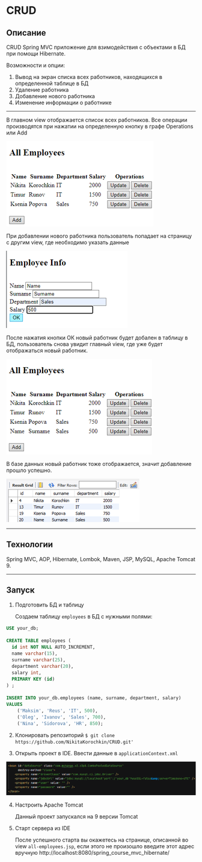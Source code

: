 # CRUD

## Описание
CRUD Spring MVC приложение для взимодействия с объектами в БД при помощи Hibernate. 

Возможности и опции:
  
   1. Вывод на экран списка всех работников, находящихся в определенной таблице в БД
   2. Удаление работника
   3. Добавление нового работника
   4. Изменение информации о работнике 
---
В главном view отображается список всех работников. Все операции производятся при нажатии на определенную кнопку в графе Operations или Add

![all-employees](screenshots/main_view.png)

При добавлении нового работника пользователь попадает на страницу с другим view, где необходимо указать данные

![add-employee](screenshots/info.png)

После нажатия кнопки ОК новый работник будет добален в таблицу в БД, пользователь снова увидит главный view, где уже будет отображаться новый работник. 

![after-add](screenshots/new_view.png)

В базе данных новый работник тоже отображается, значит добавление прошло успешно.

![](screenshots/new_sql.png)

----
## Технологии
Spring MVC, AOP, Hibernate, Lombok, Maven, JSP, MySQL, Apache Tomcat 9.

---

## Запуск

1. Подготовить БД и таблицу
   
   Создаем таблицу `employees` в БД с нужными полями:

```sql
USE your_db;

CREATE TABLE employees (
  id int NOT NULL AUTO_INCREMENT,
  name varchar(15),
  surname varchar(25),
  department varchar(20),
  salary int,
  PRIMARY KEY (id)
) ;

INSERT INTO your_db.employees (name, surname, department, salary)
VALUES
	('Maksim', 'Reus', 'IT', 500),
	('Oleg', 'Ivanov', 'Sales', 700),
	('Nina', 'Sidorova', 'HR', 850);
```        


2. Клонировать репозиторий `$ git clone https://github.com/NikitaKorochkin/CRUD.git'`  

3. Открыть проект в IDE. Ввести данные в `applicationContext.xml`

![xml](screenshots/xml.png)

4. Настроить Apache Tomcat 
 
   Данный проект запускался на 9 версии Tomcat

5. Старт сервера из IDE

   После успешного старта вы окажетесь на странице, описанной во view `all-employees.jsp`,
   если этого не произошло введите этот адрес вручную http://localhost:8080/spring_course_mvc_hibernate/  


